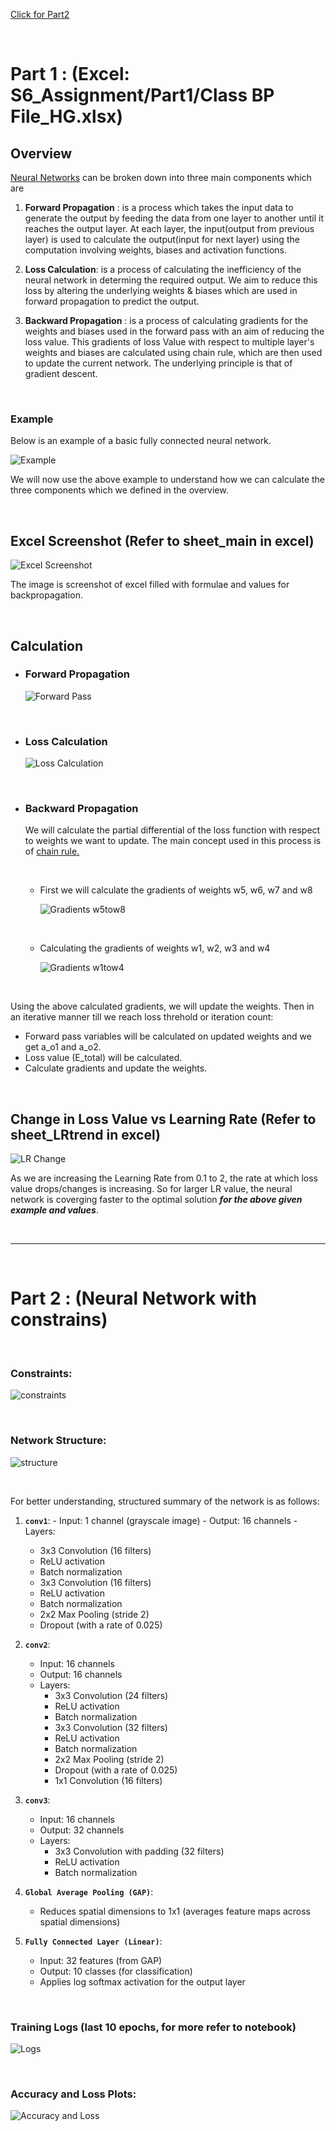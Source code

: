 [Click for Part2](#part-2--neural-network-with-constrains)

<br>

# Part 1 : (Excel: S6_Assignment/Part1/Class BP File_HG.xlsx)

## Overview

[Neural Networks](https://en.wikipedia.org/wiki/Neural_network_(machine_learning)) can be broken down into three main components which are

1. **Forward Propagation** : is a process which takes the input data to generate the output by feeding the data from one layer to another until it reaches the output layer. At each layer, the input(output from previous layer) is used to calculate the output(input for next layer) using the computation involving weights, biases and activation functions.

2. **Loss Calculation**: is a process of calculating the inefficiency of the neural network in determing the required output. We aim to reduce this loss by altering the underlying weights & biases which are used in forward propagation to predict the output.

3. **Backward Propagation** : is a process of calculating gradients for the weights and biases used in the forward pass with an aim of reducing the loss value. This gradients of loss Value with respect to multiple layer's weights and biases are calculated using chain rule, which are then used to update the current network. The underlying principle is that of gradient descent.

<br>

### Example

Below is an example of a basic fully connected neural network.


![Example](https://github.com/gharshit/ERA_V2/assets/19635712/1231dc8a-80de-430e-bdad-3d8fd6c26d58)



We will now use the above example to understand how we can calculate the three components which we defined in the overview.

<br>


## Excel Screenshot (Refer to sheet_main in excel) 
![Excel Screenshot](https://github.com/gharshit/ERA_V2/assets/19635712/983e17e7-eebe-4216-b9d7-b0bb843c35d7)

The image is screenshot of excel filled with formulae and values for backpropagation.

<br>

## Calculation

- ### **Forward Propagation**

   ![Forward Pass](https://github.com/gharshit/ERA_V2/assets/19635712/3ae6ac05-5ce6-45e1-aaed-4c6a2e0b1e20)


<br>

- ### **Loss Calculation**

   ![Loss Calculation](https://github.com/gharshit/ERA_V2/assets/19635712/730a6d96-2c67-4047-90bb-7518f300cc9f)


<br>

- ### **Backward Propagation**
    We will calculate the partial differential of the loss function with respect to weights we want to update. The main concept used in this process is of [chain rule.](https://en.wikipedia.org/wiki/Chain_rule)

    <br>

   - First we will calculate the gradients of weights w5, w6, w7 and w8

     ![Gradients w5tow8](https://github.com/gharshit/ERA_V2/assets/19635712/2fc9d014-cf3a-4543-a147-373df15855ed)


     <br>


   - Calculating the gradients of weights w1, w2, w3 and w4

     ![Gradients w1tow4](https://github.com/gharshit/ERA_V2/assets/19635712/60627b05-3ef8-44a4-9ce2-ec57e409e905)




<br>

Using the above calculated gradients, we will update the weights. Then in an iterative manner till we reach loss threhold or iteration count:
  - Forward pass variables will be calculated on updated weights and we get a_o1 and a_o2.
  - Loss value (E_total) will be calculated.
  - Calculate gradients and update the weights.


<br>

## Change in Loss Value vs Learning Rate (Refer to sheet_LRtrend in excel) 
![LR Change](https://github.com/gharshit/ERA_V2/assets/19635712/5decbb38-3ec7-49d2-9353-9f5d0401d9d6)

As we are increasing the Learning Rate from 0.1 to 2, the rate at which loss value drops/changes is increasing. So for larger LR value, the neural network is coverging faster to the optimal solution ***for the above given example and values***.


<br>

---

<br>


# Part 2 : (Neural Network with constrains)

<br>

### Constraints:

   ![constraints](https://github.com/gharshit/ERA_V2/assets/19635712/b9d28a28-9190-4bb7-b49d-3b2a3437625a)

<br>


### Network Structure:

   ![structure](https://github.com/gharshit/ERA_V2/assets/19635712/41b6eb64-7c2f-4d33-86b0-66a84480e985)

<br>

   For better understanding, structured summary of the network is as follows:
   1. **`conv1`**:
    - Input: 1 channel (grayscale image)
    - Output: 16 channels
    - Layers:
        - 3x3 Convolution (16 filters)
        - ReLU activation
        - Batch normalization
        - 3x3 Convolution (16 filters)
        - ReLU activation
        - Batch normalization
        - 2x2 Max Pooling (stride 2)
        - Dropout (with a rate of 0.025)

2. **`conv2`**:
    - Input: 16 channels
    - Output: 16 channels
    - Layers:
        - 3x3 Convolution (24 filters)
        - ReLU activation
        - Batch normalization
        - 3x3 Convolution (32 filters)
        - ReLU activation
        - Batch normalization
        - 2x2 Max Pooling (stride 2)
        - Dropout (with a rate of 0.025)
        - 1x1 Convolution (16 filters)   

3. **`conv3`**:
    - Input: 16 channels
    - Output: 32 channels
    - Layers:
        - 3x3 Convolution with padding (32 filters)
        - ReLU activation
        - Batch normalization

4. **`Global Average Pooling (GAP)`**:
    - Reduces spatial dimensions to 1x1 (averages feature maps across spatial dimensions)

5. **`Fully Connected Layer (Linear)`**:
    - Input: 32 features (from GAP)
    - Output: 10 classes (for classification)
    - Applies log softmax activation for the output layer

<br>

### Training Logs (last 10 epochs, for more refer to notebook)

   ![Logs](https://github.com/gharshit/ERA_V2/assets/19635712/863e7f8d-fe88-4c45-9cca-b3ae1b15ff7a)

<br>

### Accuracy and Loss Plots:

   ![Accuracy and Loss](https://github.com/gharshit/ERA_V2/assets/19635712/8b27bca1-e9d8-4345-98be-d20dc59e5b13)








